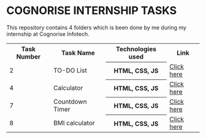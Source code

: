 # COGNORISE INTERNSHIP TASKS

This repository contains 4 folders which is been done by me during my internship at Cognorise Infotech.


<table>
  <tr>
    <th>Task Number</th>
    <th>Task Name</th>
    <th>Technologies used</th>
    <th>Link</th>
  </tr>
  <tr>
    <td>2</td>
    <td>TO-DO List</td>
    <th>HTML, CSS, JS</td>
    <td><a href="https://github.com/yokeshkumarn/Cognorise-Infotech-Web-Development/tree/main/To-do-List">Click here</a></td>
  </tr>

  <tr>
    <td>4</td>
    <td>Calculator</td>
    <th>HTML, CSS, JS</td>
    <td><a href="https://github.com/yokeshkumarn/Cognorise-Infotech-Web-Development/tree/main/Calculator">Click here</a></td>
  </tr>

  <tr>
    <td>7</td>
    <td>Countdown Timer</td>
    <th>HTML, CSS, JS</td>
    <td><a href="https://github.com/yokeshkumarn/Cognorise-Infotech-Web-Development/tree/main/Countdown%20Timer">Click here</a></td>
  </tr>

  <tr>
    <td>8</td>
    <td>BMI calculator</td>
    <th>HTML, CSS, JS</td>
    <td><a href="https://github.com/yokeshkumarn/Cognorise-Infotech-Web-Development/tree/main/BMI%20Calculator">Click here</a></td>
  </tr>
  
</table>

